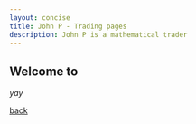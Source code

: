 ```yaml
---
layout: concise
title: John P - Trading pages
description: John P is a mathematical trader
---
```


## Welcome to 

_yay_

[back](./)
